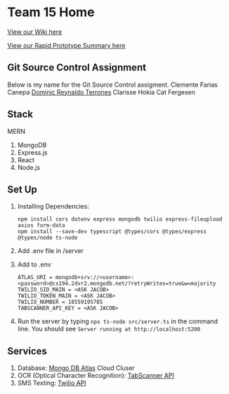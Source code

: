 # Team 15 Home

[View our Wiki here
](https://github.com/StanfordCS194/win2023-team15/wiki)

[View our Rapid Prototype Summary here
](https://docs.google.com/presentation/d/1GDyb13ec9v1C0KgXlOwE0DuArh_Dy2hFsdouI2vryrE/edit?usp=sharing)

## Git Source Control Assignment
Below is my name for the Git Source Control assigment.
Clemente Farias Canepa
[Dominic Reynaldo Terrones](./dom.com)
Clarisse Hokia 
Cat Fergesen
## Stack

MERN
1. MongoDB
2. Express.js
3. React 
4. Node.js


## Set Up

1. Installing Dependencies:  
    ```
    npm install cors dotenv express mongodb twilio express-fileupload axios form-data
    npm install --save-dev typescript @types/cors @types/express @types/node ts-node
    ```

2. Add .env file in /server

3. Add to .env 

    ```
    ATLAS_URI = mongodb+srv://<username>:<password>@cs194.2dvr2.mongodb.net/?retryWrites=true&w=majority
    TWILIO_SID_MAIN = <ASK JACOB>
    TWILIO_TOKEN_MAIN = <ASK JACOB>
    TWILIO_NUMBER = 18559195785
    TABSCANNER_API_KEY = <ASK JACOB>
    ```

4. Run the server by typing `npx ts-node src/server.ts` in the command line. You should see `Server running at http://localhost:5200`

## Services

1. Database: [Mongo DB Atlas](https://www.mongodb.com/cloud/atlas/register) Cloud Cluser
2. OCR (Optical Character Recognition): [TabScanner API](https://tabscanner.com/)
3. SMS Texting: [Twilio API](https://www.twilio.com/en-us/messaging/channels/sms)
